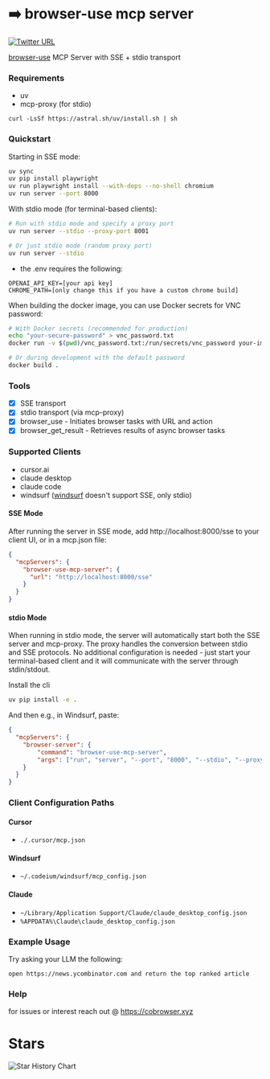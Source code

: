 # ➡️ browser-use mcp server

[![Twitter URL](https://img.shields.io/twitter/url/https/twitter.com/cobrowser.svg?style=social&label=Follow%20%40cobrowser)](https://x.com/cobrowser)

[browser-use](https://github.com/browser-use/browser-use) MCP Server with SSE + stdio
transport



### Requirements

- uv
- mcp-proxy (for stdio)

```
curl -LsSf https://astral.sh/uv/install.sh | sh
```

### Quickstart

Starting in SSE mode:
```bash
uv sync
uv pip install playwright
uv run playwright install --with-deps --no-shell chromium
uv run server --port 8000
```

With stdio mode (for terminal-based clients):
```bash
# Run with stdio mode and specify a proxy port
uv run server --stdio --proxy-port 8001

# Or just stdio mode (random proxy port)
uv run server --stdio
```

- the .env requires the following:

```
OPENAI_API_KEY=[your api key]
CHROME_PATH=[only change this if you have a custom chrome build]
```

When building the docker image, you can use Docker secrets for VNC password:

```bash
# With Docker secrets (recommended for production)
echo "your-secure-password" > vnc_password.txt
docker run -v $(pwd)/vnc_password.txt:/run/secrets/vnc_password your-image-name

# Or during development with the default password
docker build .
```

### Tools

- [x] SSE transport
- [x] stdio transport (via mcp-proxy)
- [x] browser_use - Initiates browser tasks with URL and action
- [x] browser_get_result - Retrieves results of async browser tasks

### Supported Clients

- cursor.ai
- claude desktop
- claude code
- windsurf ([windsurf](https://codeium.com/windsurf) doesn't support SSE, only stdio)

#### SSE Mode

After running the server in SSE mode, add http://localhost:8000/sse to your client UI, or in a mcp.json file:

```json
{
  "mcpServers": {
    "browser-use-mcp-server": {
      "url": "http://localhost:8000/sse"
    }
  }
}
```

#### stdio Mode

When running in stdio mode, the server will automatically start both the SSE server and mcp-proxy. The proxy handles the conversion between stdio and SSE protocols. No additional configuration is needed - just start your terminal-based client and it will communicate with the server through stdin/stdout.

Install the cli

```bash
uv pip install -e .  
```

And then e.g., in Windsurf, paste:

```json
{
  "mcpServers": {
    "browser-server": {
        "command": "browser-use-mcp-server",
        "args": ["run", "server", "--port", "8000", "--stdio", "--proxy-port", "9000"]
    }
  }
}
```

### Client Configuration Paths

#### Cursor

- `./.cursor/mcp.json`

#### Windsurf

- `~/.codeium/windsurf/mcp_config.json`

#### Claude

- `~/Library/Application Support/Claude/claude_desktop_config.json`
- `%APPDATA%\Claude\claude_desktop_config.json`

### Example Usage

Try asking your LLM the following:

`open https://news.ycombinator.com and return the top ranked article`

### Help

for issues or interest reach out @ https://cobrowser.xyz

# Stars

<picture>
  <source media="(prefers-color-scheme: dark)" srcset="https://api.star-history.com/svg?repos=co-browser/browser-use-mcp-server&type=Date&theme=dark" />
  <source media="(prefers-color-scheme: light)" srcset="https://api.star-history.com/svg?repos=co-browser/browser-use-mcp-server&type=Date" />
  <img alt="Star History Chart" src="https://api.star-history.com/svg?repos=co-browser/browser-use-mcp-server&type=Date" />
</picture>
